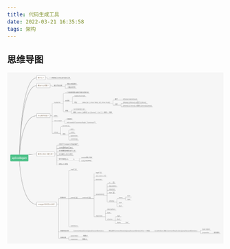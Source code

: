 ```yaml
---
title: 代码生成工具
date: 2022-03-21 16:35:58
tags: 架构
---
```


## 思维导图

![apicodegen](/images/apicodegen.png)